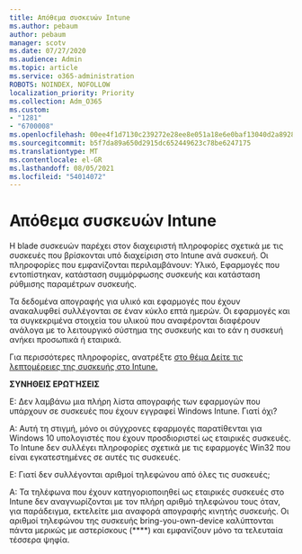 ```yaml
---
title: Απόθεμα συσκευών Intune
ms.author: pebaum
author: pebaum
manager: scotv
ms.date: 07/27/2020
ms.audience: Admin
ms.topic: article
ms.service: o365-administration
ROBOTS: NOINDEX, NOFOLLOW
localization_priority: Priority
ms.collection: Adm_O365
ms.custom:
- "1281"
- "6700008"
ms.openlocfilehash: 00ee4f1d7130c239272e28ee8e051a18e6e0baf13040d2a892866be5900adfaf
ms.sourcegitcommit: b5f7da89a650d2915dc652449623c78be6247175
ms.translationtype: MT
ms.contentlocale: el-GR
ms.lasthandoff: 08/05/2021
ms.locfileid: "54014072"
---
```

# <a name="intune-device-inventory"></a>Απόθεμα συσκευών Intune

Η blade συσκευών παρέχει στον διαχειριστή πληροφορίες σχετικά με τις συσκευές που βρίσκονται υπό διαχείριση στο Intune ανά συσκευή. Οι πληροφορίες που εμφανίζονται περιλαμβάνουν: Υλικό, Εφαρμογές που εντοπίστηκαν, κατάσταση συμμόρφωσης συσκευής και κατάσταση ρύθμισης παραμέτρων συσκευής.

Τα δεδομένα απογραφής για υλικό και εφαρμογές που έχουν ανακαλυφθεί συλλέγονται σε έναν κύκλο επτά ημερών. Οι εφαρμογές και τα συγκεκριμένα στοιχεία του υλικού που αναφέρονται διαφέρουν ανάλογα με το λειτουργικό σύστημα της συσκευής και το εάν η συσκευή ανήκει προσωπικά ή εταιρικά.

Για περισσότερες πληροφορίες, ανατρέξτε [στο θέμα Δείτε τις λεπτομέρειες της συσκευής στο Intune.](https://docs.microsoft.com/intune/device-inventory)

**ΣΥΝΗΘΕΙΣ ΕΡΩΤΉΣΕΙΣ**

Ε: Δεν λαμβάνω μια πλήρη λίστα απογραφής των εφαρμογών που υπάρχουν σε συσκευές που έχουν εγγραφεί Windows Intune. Γιατί όχι?

Α: Αυτή τη στιγμή, μόνο οι σύγχρονες εφαρμογές παρατίθενται για Windows 10 υπολογιστές που έχουν προσδιοριστεί ως εταιρικές συσκευές. Το Intune δεν συλλέγει πληροφορίες σχετικά με τις εφαρμογές Win32 που είναι εγκατεστημένες σε αυτές τις συσκευές.

Ε: Γιατί δεν συλλέγονται αριθμοί τηλεφώνου από όλες τις συσκευές;

Α: Τα τηλέφωνα που έχουν κατηγοριοποιηθεί ως εταιρικές συσκευές στο Intune δεν αναγνωρίζονται με τον πλήρη αριθμό τηλεφώνου τους όταν, για παράδειγμα, εκτελείτε μια αναφορά απογραφής κινητής συσκευής. Οι αριθμοί τηλεφώνου της συσκευής bring-you-own-device καλύπτονται πάντα μερικώς με αστερίσκους (****) και εμφανίζουν μόνο τα τελευταία τέσσερα ψηφία.